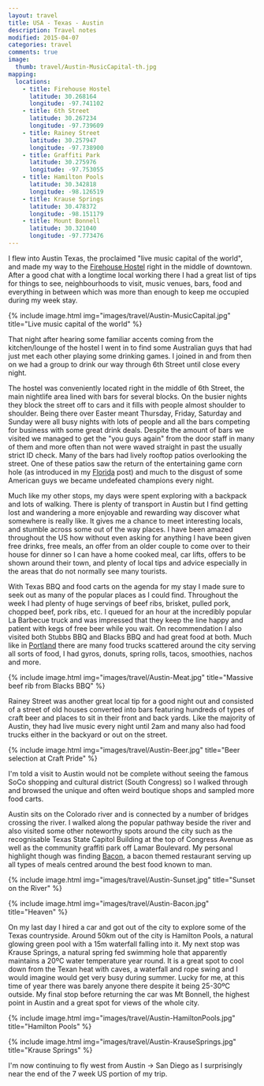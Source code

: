 ```yaml
---
layout: travel
title: USA - Texas - Austin
description: Travel notes
modified: 2015-04-07
categories: travel
comments: true
image:
  thumb: travel/Austin-MusicCapital-th.jpg
mapping:
  locations:
    - title: Firehouse Hostel
      latitude: 30.268164
      longitude: -97.741102
    - title: 6th Street
      latitude: 30.267234
      longitude: -97.739609
    - title: Rainey Street
      latitude: 30.257947
      longitude: -97.738900
    - title: Graffiti Park
      latitude: 30.275976
      longitude: -97.753055
    - title: Hamilton Pools
      latitude: 30.342818
      longitude: -98.126519
    - title: Krause Springs
      latitude: 30.478372
      longitude: -98.151179
    - title: Mount Bonnell
      latitude: 30.321040
      longitude: -97.773476
---
```


I flew into Austin Texas, the proclaimed "live music capital of the world", and made my way to the [Firehouse Hostel]($$$) right in the middle of downtown. After a good chat with a longtime local working there I had a great list of tips for things to see, neighbourhoods to visit, music venues, bars, food and everything in between which was more than enough to keep me occupied during my week stay.

{% include image.html img="images/travel/Austin-MusicCapital.jpg" title="Live music capital of the world" %}

That night after hearing some familiar accents coming from the kitchen/lounge of the hostel I went in to find some Australian guys that had just met each other playing some drinking games. I joined in and from then on we had a group to drink our way through 6th Street until close every night.

The hostel was conveniently located right in the middle of 6th Street, the main nightlife area lined with bars for several blocks. On the busier nights they block the street off to cars and it fills with people almost shoulder to shoulder. Being there over Easter meant Thursday, Friday, Saturday and Sunday were all busy nights with lots of people and all the bars competing for business with some great drink deals. Despite the amount of bars we visited we managed to get the "you guys again" from the door staff in many of them and more often than not were waved straight in past the usually strict ID check. Many of the bars had lively rooftop patios overlooking the street. One of these patios saw the return of the entertaining game corn hole (as introduced in my [Florida](/travel/2015/04/01/florida-sunsandbeaches/) post) and much to the disgust of some American guys we became undefeated champions every night.

Much like my other stops, my days were spent exploring with a backpack and lots of walking. There is plenty of transport in Austin but I find getting lost and wandering a more enjoyable and rewarding way discover what somewhere is really like. It gives me a chance to meet interesting locals, and stumble across some out of the way places. I have been amazed throughout the US how without even asking for anything I have been given free drinks, free meals, an offer from an older couple to come over to their house for dinner so I can have a home cooked meal, car lifts, offers to be shown around their town, and plenty of local tips and advice especially in the areas that do not normally see many tourists.

With Texas BBQ and food carts on the agenda for my stay I made sure to seek out as many of the popular places as I could find. Throughout the week I had plenty of huge servings of beef ribs, brisket, pulled pork, chopped beef, pork ribs, etc. I queued for an hour at the incredibly popular La Barbecue truck and was impressed that they keep the line happy and patient with kegs of free beer while you wait. On recommendation I also visited both Stubbs BBQ and Blacks BBQ and had great food at both. Much like in [Portland](/travel/2015/03/11/portland-amazing/) there are many food trucks scattered around the city serving all sorts of food, I had gyros, donuts, spring rolls, tacos, smoothies, nachos and more.

{% include image.html img="images/travel/Austin-Meat.jpg" title="Massive beef rib from Blacks BBQ" %}

Rainey Street was another great local tip for a good night out and consisted of a street of old houses converted into bars featuring hundreds of types of craft beer and places to sit in their front and back yards. Like the majority of Austin, they had live music every night until 2am and many also had food trucks either in the backyard or out on the street. 

{% include image.html img="images/travel/Austin-Beer.jpg" title="Beer selection at Craft Pride" %}

I'm told a visit to Austin would not be complete without seeing the famous SoCo shopping and cultural district (South Congress) so I walked through and browsed the unique and often weird boutique shops and sampled more food carts.

Austin sits on the Colorado river and is connected by a number of bridges crossing the river. I walked along the popular pathway beside the river and also visited some other noteworthy spots around the city such as the recognisable Texas State Capitol Building at the top of Congress Avenue as well as the community graffiti park off Lamar Boulevard. My personal highlight though was finding [Bacon](http://baconaustin.com), a bacon themed restaurant serving up all types of meals centred around the best food known to man.

{% include image.html img="images/travel/Austin-Sunset.jpg" title="Sunset on the River" %}

{% include image.html img="images/travel/Austin-Bacon.jpg" title="Heaven" %}

On my last day I hired a car and got out of the city to explore some of the Texas countryside. Around 50km out of the city is Hamilton Pools, a natural glowing green pool with a 15m waterfall falling into it. My next stop was Krause Springs, a natural spring fed swimming hole that apparently maintains a 20ºC water temperature year round. It is a great spot to cool down from the Texan heat with caves, a waterfall and rope swing and I would imagine would get very busy during summer. Lucky for me, at this time of year there was barely anyone there despite it being 25-30ºC outside. My final stop before returning the car was Mt Bonnell, the highest point in Austin and a great spot for views of the whole city.

{% include image.html img="images/travel/Austin-HamiltonPools.jpg" title="Hamilton Pools" %}

{% include image.html img="images/travel/Austin-KrauseSprings.jpg" title="Krause Springs" %}

I'm now continuing to fly west from Austin → San Diego as I surprisingly near the end of the 7 week US portion of my trip.